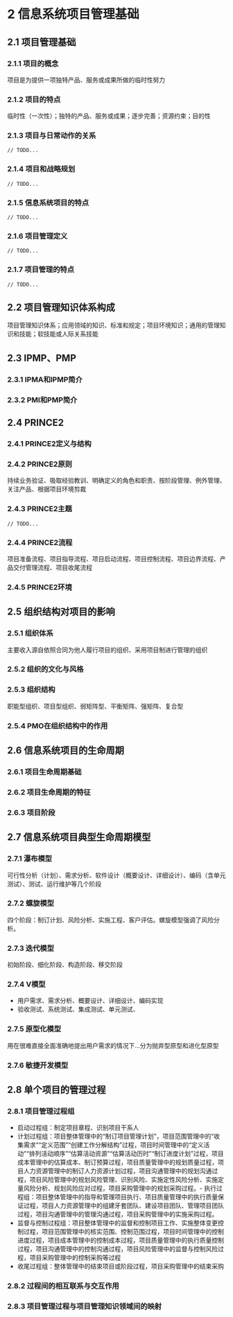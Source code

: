 # 2 信息系统项目管理基础
## 2.1 项目管理基础
### 2.1.1 项目的概念
项目是为提供一项独特产品、服务或成果所做的临时性努力

### 2.1.2 项目的特点
临时性（一次性）；独特的产品、服务或成果；逐步完善；资源约束；目的性

### 2.1.3 项目与日常动作的关系
    // TODO...

### 2.1.4 项目和战略规划
    // TODO...

### 2.1.5 信息系统项目的特点
    // TODO...

### 2.1.6 项目管理定义
    // TODO...

### 2.1.7 项目管理的特点
    // TODO...

## 2.2 项目管理知识体系构成
项目管理知识体系；应用领域的知识、标准和规定；项目环境知识；通用的管理知识和技能；软技能或人际关系技能

## 2.3 IPMP、PMP
### 2.3.1 IPMA和IPMP简介
### 2.3.2 PMI和PMP简介

## 2.4 PRINCE2
### 2.4.1 PRINCE2定义与结构
### 2.4.2 PRINCE2原则
持续业务验证、吸取经验教训、明确定义的角色和职责、按阶段管理、例外管理、关注产品、根据项目环境剪裁
### 2.4.3 PRINCE2主题
    // TODO...

### 2.4.4 PRINCE2流程
项目准备流程、项目指导流程、项目启动流程、项目控制流程、项目边界流程、产品交付管理流程、项目收尾流程

### 2.4.5 PRINCE2环境

## 2.5 组织结构对项目的影响
### 2.5.1 组织体系
主要收入源自依照合同为他人履行项目的组织、采用项目制进行管理的组织

### 2.5.2 组织的文化与风格

### 2.5.3 组织结构
职能型组织、项目型组织、弱矩阵型、平衡矩阵、强矩阵、复合型

### 2.5.4 PMO在组织结构中的作用

## 2.6 信息系统项目的生命周期
### 2.6.1 项目生命周期基础
### 2.6.2 项目生命周期的特征
### 2.6.3 项目阶段

## 2.7 信息系统项目典型生命周期模型
### 2.7.1 瀑布模型
可行性分析（计划）、需求分析、软件设计（概要设计、详细设计）、编码（含单元测试）、测试、运行维护等几个阶段

### 2.7.2 螺旋模型
四个阶段：制订计划、风险分析、实施工程、客户评估。螺旋模型强调了风险分析。

### 2.7.3 迭代模型
初始阶段、细化阶段、构造阶段、移交阶段

### 2.7.4 V模型
- 用户需求、需求分析、概要设计、详细设计、编码实现
- 验收测试、系统测试、集成测试、单元测试、

### 2.7.5 原型化模型
用在很难直接全面准确地提出用户需求的情况下...分为抛弃型原型和进化型原型

### 2.7.6 敏捷开发模型


## 2.8 单个项目的管理过程
### 2.8.1 项目管理过程组
- 启动过程组：制定项目章程、识别项目干系人
- 计划过程组：项目整体管理中的“制订项目管理计划”，项目范围管理中的“收集需求”“定义范围”“创建工作分解结构”过程，项目时间管理中的“定义活动”“排列活动顺序”“估算活动资源”“估算活动历时”“制订进度计划”过程，项目成本管理中的估算成本、制订预算过程，项目质量管理中的规划质量过程，项目人力资源管理中的制订人力资源计划过程，项目沟通管理中的规划沟通过程，项目风险管理中的规划风险管理、识别风险、实施定性风险分析、实施定量风险分析、规划风险应对过程，项目采购管理中的规划采购过程。- 执行过程组：项目整体管理中的指导和管理项目执行、项目质量管理中的执行质量保证过程，项目人力资源管理中的组建牙套团队、建设项目团队、管理项目团队过程，项目沟通管理中的管理沟通过程，项目采购管理中的实施采购过程。
- 监督与控制过程组：项目整体管理中的监督和控制项目工作、实施整体变更控制过程，项目范围管理中的核实范围、控制范围过程，项目时间管理中的控制进度过程，项目成本管理中的控制成本过程，项目质量管理中的执行质量控制过程，项目沟通管理中的控制沟通过程，项目风险管理中的监督与控制风险过程，项目采购管理中的控制采购等过程
- 收尾过程组：整体管理中的结束项目或阶段过程，项目采购管理中的结束采购

### 2.8.2 过程间的相互联系与交互作用

### 2.8.3 项目管理过程与项目管理知识领域间的映射